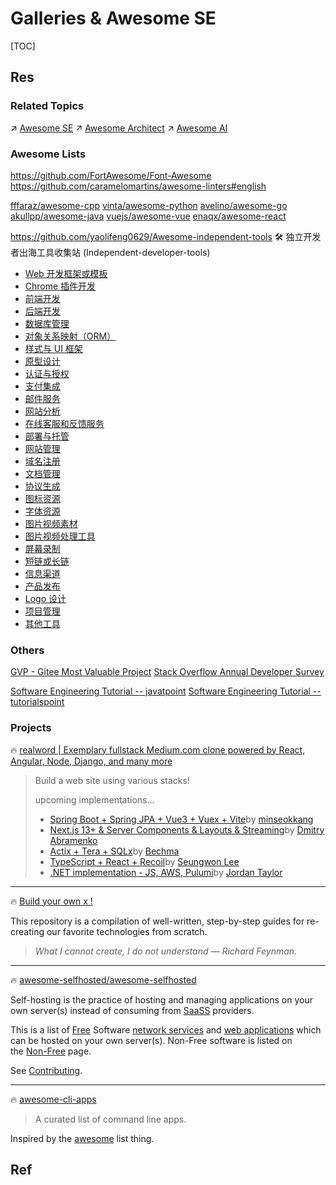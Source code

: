 # Galleries & Awesome SE

[TOC]



## Res
### Related Topics
↗ [Awesome SE](Awesome%20SE.md)
↗ [Awesome Architect](Awesome%20Architect.md)
↗ [Awesome AI](../../Artificial%20Intelligence/👀%20AI%20WatchList/🕶️%20Awesome%20AI/Awesome%20AI.md)


### Awesome Lists
https://github.com/FortAwesome/Font-Awesome
https://github.com/caramelomartins/awesome-linters#english

[fffaraz/awesome-cpp](https://github.com/fffaraz/awesome-cpp) 
[vinta/awesome-python](https://github.com/vinta/awesome-python) 
[avelino/awesome-go](https://github.com/avelino/awesome-go) 
[akullpp/awesome-java](https://github.com/akullpp/awesome-java) 
[vuejs/awesome-vue](https://github.com/vuejs/awesome-vue) 
[enaqx/awesome-react](https://github.com/enaqx/awesome-react) 

https://github.com/yaolifeng0629/Awesome-independent-tools
🛠️ 独立开发者出海工具收集站 (Independent-developer-tools)
- [Web 开发框架或模板](https://github.com/yaolifeng0629/Awesome-independent-tools#web%E5%BC%80%E5%8F%91%E6%A1%86%E6%9E%B6%E6%88%96%E6%A8%A1%E6%9D%BF)
- [Chrome 插件开发](https://github.com/yaolifeng0629/Awesome-independent-tools#chrome%E6%8F%92%E4%BB%B6%E5%BC%80%E5%8F%91)
- [前端开发](https://github.com/yaolifeng0629/Awesome-independent-tools#%E5%89%8D%E7%AB%AF%E5%BC%80%E5%8F%91)
- [后端开发](https://github.com/yaolifeng0629/Awesome-independent-tools#%E5%90%8E%E7%AB%AF%E5%BC%80%E5%8F%91)
- [数据库管理](https://github.com/yaolifeng0629/Awesome-independent-tools#%E6%95%B0%E6%8D%AE%E5%BA%93%E7%AE%A1%E7%90%86)
- [对象关系映射（ORM）](https://github.com/yaolifeng0629/Awesome-independent-tools#%E5%AF%B9%E8%B1%A1%E5%85%B3%E7%B3%BB%E6%98%A0%E5%B0%84)
- [样式与 UI 框架](https://github.com/yaolifeng0629/Awesome-independent-tools#%E6%A0%B7%E5%BC%8F%E4%B8%8Eui%E6%A1%86%E6%9E%B6)
- [原型设计](https://github.com/yaolifeng0629/Awesome-independent-tools#%E5%8E%9F%E5%9E%8B%E8%AE%BE%E8%AE%A1)
- [认证与授权](https://github.com/yaolifeng0629/Awesome-independent-tools#%E8%AE%A4%E8%AF%81%E4%B8%8E%E6%8E%88%E6%9D%83)
- [支付集成](https://github.com/yaolifeng0629/Awesome-independent-tools#%E6%94%AF%E4%BB%98%E9%9B%86%E6%88%90)
- [邮件服务](https://github.com/yaolifeng0629/Awesome-independent-tools#%E9%82%AE%E4%BB%B6%E6%9C%8D%E5%8A%A1)
- [网站分析](https://github.com/yaolifeng0629/Awesome-independent-tools#%E7%BD%91%E7%AB%99%E5%88%86%E6%9E%90)
- [在线客服和反馈服务](https://github.com/yaolifeng0629/Awesome-independent-tools#%E5%9C%A8%E7%BA%BF%E5%AE%A2%E6%9C%8D%E5%92%8C%E5%8F%8D%E9%A6%88%E6%9C%8D%E5%8A%A1)
- [部署与托管](https://github.com/yaolifeng0629/Awesome-independent-tools#%E9%83%A8%E7%BD%B2%E4%B8%8E%E6%89%98%E7%AE%A1)
- [网站管理](https://github.com/yaolifeng0629/Awesome-independent-tools#%E7%BD%91%E7%AB%99%E7%AE%A1%E7%90%86)
- [域名注册](https://github.com/yaolifeng0629/Awesome-independent-tools#%E5%9F%9F%E5%90%8D%E6%B3%A8%E5%86%8C)
- [文档管理](https://github.com/yaolifeng0629/Awesome-independent-tools#%E6%96%87%E6%A1%A3%E7%AE%A1%E7%90%86)
- [协议生成](https://github.com/yaolifeng0629/Awesome-independent-tools#%E5%8D%8F%E8%AE%AE%E7%94%9F%E6%88%90)
- [图标资源](https://github.com/yaolifeng0629/Awesome-independent-tools#%E5%9B%BE%E6%A0%87%E8%B5%84%E6%BA%90)
- [字体资源](https://github.com/yaolifeng0629/Awesome-independent-tools#%E5%AD%97%E4%BD%93%E8%B5%84%E6%BA%90)
- [图片视频素材](https://github.com/yaolifeng0629/Awesome-independent-tools#%E5%9B%BE%E7%89%87%E8%A7%86%E9%A2%91%E7%B4%A0%E6%9D%90)
- [图片视频处理工具](https://github.com/yaolifeng0629/Awesome-independent-tools#%E5%9B%BE%E7%89%87%E8%A7%86%E9%A2%91%E5%A4%84%E7%90%86%E5%B7%A5%E5%85%B7)
- [屏幕录制](https://github.com/yaolifeng0629/Awesome-independent-tools#%E5%B1%8F%E5%B9%95%E5%BD%95%E5%88%B6)
- [短链或长链](https://github.com/yaolifeng0629/Awesome-independent-tools#%E7%9F%AD%E9%93%BE%E6%88%96%E9%95%BF%E9%93%BE)
- [信息渠道](https://github.com/yaolifeng0629/Awesome-independent-tools#%E4%BF%A1%E6%81%AF%E6%B8%A0%E9%81%93)
- [产品发布](https://github.com/yaolifeng0629/Awesome-independent-tools#%E4%BA%A7%E5%93%81%E5%8F%91%E5%B8%83)
- [Logo 设计](https://github.com/yaolifeng0629/Awesome-independent-tools#logo%E8%AE%BE%E8%AE%A1)
- [项目管理](https://github.com/yaolifeng0629/Awesome-independent-tools#%E9%A1%B9%E7%9B%AE%E7%AE%A1%E7%90%86)
- [其他工具](https://github.com/yaolifeng0629/Awesome-independent-tools#%E5%85%B6%E4%BB%96%E5%B7%A5%E5%85%B7)


### Others
[GVP - Gitee Most Valuable Project](https://gitee.com/gvp)
[Stack Overflow Annual Developer Survey](https://insights.stackoverflow.com/survey)

[Software Engineering Tutorial -- javatpoint](https://www.javatpoint.com/software-engineering)
[Software Engineering Tutorial -- tutorialspoint](https://www.tutorialspoint.com/software_engineering/index.htm)


### Projects
🔥 [realword | Exemplary fullstack Medium.com clone powered by React, Angular, Node, Django, and many more](https://github.com/gothinkster/realworld)
> Build a web site using various stacks!
> 
> upcoming implementations...
> - [Spring Boot + Spring JPA + Vue3 + Vuex + Vite](https://github.com/gothinkster/realworld/discussions/1009)by [minseokkang](https://github.com/kkminseok)
> - [Next.js 13+ & Server Components & Layouts & Streaming](https://github.com/gothinkster/realworld/discussions/1082)by [Dmitry Abramenko](https://github.com/Dima-Abramenko)
> - [Actix + Tera + SQLx](https://github.com/gothinkster/realworld/discussions/1047)by [Bechma](https://github.com/Bechma)
> - [TypeScript + React + Recoil](https://github.com/gothinkster/realworld/discussions/963)by [Seungwon Lee](https://github.com/sukam09)
> - [.NET implementation - JS, AWS, Pulumi](https://github.com/gothinkster/realworld/discussions/1010)by [Jordan Taylor](https://github.com/JustJordanT)


---
🔥 [Build your own x !](https://github.com/codecrafters-io/build-your-own-x)

This repository is a compilation of well-written, step-by-step guides for re-creating our favorite technologies from scratch.

> _What I cannot create, I do not understand — Richard Feynman._


---
🔥 [awesome-selfhosted/awesome-selfhosted](https://github.com/awesome-selfhosted/awesome-selfhosted) 

Self-hosting is the practice of hosting and managing applications on your own server(s) instead of consuming from [SaaSS](https://www.gnu.org/philosophy/who-does-that-server-really-serve.html) providers.

This is a list of [Free](https://en.wikipedia.org/wiki/Free_software) Software [network services](https://en.wikipedia.org/wiki/Network_service) and [web applications](https://en.wikipedia.org/wiki/Web_application) which can be hosted on your own server(s). Non-Free software is listed on the [Non-Free](https://github.com/awesome-selfhosted/awesome-selfhosted/blob/master/non-free.md) page.

See [Contributing](https://github.com/awesome-selfhosted/awesome-selfhosted/blob/master/.github/CONTRIBUTING.md).


---
🔥 [awesome-cli-apps](https://github.com/agarrharr/awesome-cli-apps) 

> A curated list of command line apps.

Inspired by the [awesome](https://github.com/sindresorhus/awesome) list thing.



## Ref
